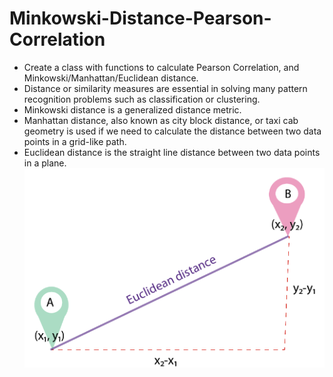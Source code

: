 # Minkowski-Distance-Pearson-Correlation

* Create a class with functions to calculate Pearson Correlation, and Minkowski/Manhattan/Euclidean distance.
* Distance or similarity measures are essential in solving many pattern recognition problems such as classification or clustering. 
* Minkowski distance is a generalized distance metric. 
* Manhattan distance, also known as city block distance, or taxi cab geometry is used if we need to calculate the distance between two data points in a grid-like path.
* Euclidean distance is the straight line distance between two data points in a plane. 
![euclidean](https://github.com/ChrisLaha/Minkowski-Distance-Pearson-Correlation/blob/main/Images/euclidean.png?raw=true)
